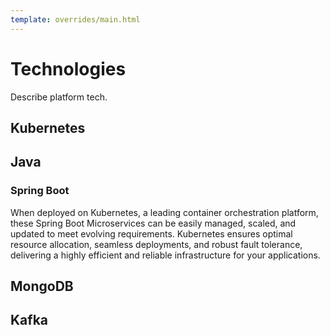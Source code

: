 ```yaml
---
template: overrides/main.html
---
```


# Technologies

Describe platform tech.

## Kubernetes

## Java

### Spring Boot
When deployed on Kubernetes, a leading container orchestration platform, these Spring Boot Microservices can be easily managed, scaled, and updated to meet evolving requirements. Kubernetes ensures optimal resource allocation, seamless deployments, and robust fault tolerance, delivering a highly efficient and reliable infrastructure for your applications.

## MongoDB


## Kafka 

